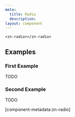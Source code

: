 ```yaml
---
meta:
  title: Radio
  description:
layout: component
---
```


```html:preview
<zn-radio></zn-radio>
```

## Examples

### First Example

TODO

### Second Example

TODO

[component-metadata:zn-radio]

